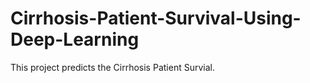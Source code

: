 # Cirrhosis-Patient-Survival-Using-Deep-Learning
This project predicts the Cirrhosis Patient Survial.
